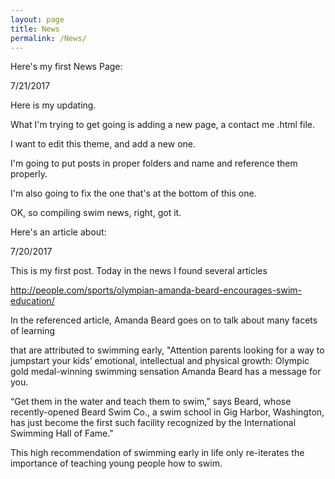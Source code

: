 ```yaml
---
layout: page
title: News
permalink: /News/
---
```


Here's my first News Page:

7/21/2017

Here is my updating.

What I'm trying to get going is adding a new page, a contact me .html file.

I want to edit this theme, and add a new one.

I'm going to put posts in proper folders and name and reference them properly.

I'm also going to fix the one that's at the bottom of this one.

OK, so compiling swim news, right, got it.

Here's an article about:



7/20/2017

This is my first post. Today in the news I found several articles

http://people.com/sports/olympian-amanda-beard-encourages-swim-education/

In the referenced article, Amanda Beard goes on to talk about many facets of learning

that are attributed to swimming early, "Attention parents looking for a way to jumpstart your kids’ emotional, intellectual and physical growth: Olympic gold medal-winning swimming sensation Amanda Beard has a message for you.

“Get them in the water and teach them to swim,” says Beard, whose recently-opened Beard Swim Co., a swim school in Gig Harbor, Washington, has just become the first such facility recognized by the International Swimming Hall of Fame."

This high recommendation of swimming early in life only re-iterates the importance of teaching young people
how to swim.
